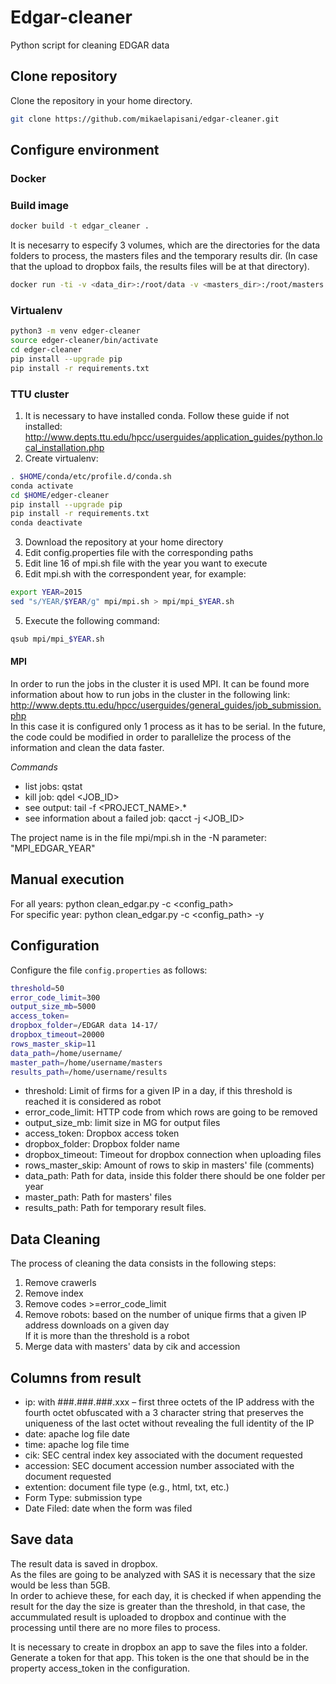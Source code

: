 # Edgar-cleaner
Python script for cleaning EDGAR data

## Clone repository
Clone the repository in your home directory.  
```bash
git clone https://github.com/mikaelapisani/edgar-cleaner.git
```

## Configure environment

### Docker
### Build image
```bash
docker build -t edgar_cleaner .
```      
It is necesarry to especify 3 volumes, which are the directories for the data folders to process, the masters files and the temporary results dir. (In case that the upload to dropbox fails, the results files will be at that directory).     
```bash
docker run -ti -v <data_dir>:/root/data -v <masters_dir>:/root/masters -v <results_dir>:/root/results edgar_cleaner 
```     

### Virtualenv
```bash
python3 -m venv edger-cleaner
source edger-cleaner/bin/activate
cd edger-cleaner 
pip install --upgrade pip
pip install -r requirements.txt
```
### TTU cluster
1. It is necessary to have installed conda. 
   Follow these guide if not installed: http://www.depts.ttu.edu/hpcc/userguides/application_guides/python.local_installation.php
2. Create virtualenv:    
```bash
. $HOME/conda/etc/profile.d/conda.sh
conda activate
cd $HOME/edger-cleaner
pip install --upgrade pip
pip install -r requirements.txt
conda deactivate
```
3. Download the repository at your home directory
4. Edit config.properties file with the corresponding paths
4. Edit line 16 of mpi.sh file with the year you want to execute
5. Edit mpi.sh with the correspondent year, for example: 
```bash
export YEAR=2015
sed "s/YEAR/$YEAR/g" mpi/mpi.sh > mpi/mpi_$YEAR.sh
```

5. Execute the following command:        
```bash
qsub mpi/mpi_$YEAR.sh
```

#### MPI
In order to run the jobs in the cluster it is used MPI. It can be found more information about how to run jobs in the cluster in the following link: http://www.depts.ttu.edu/hpcc/userguides/general_guides/job_submission.php     
In this case it is configured only 1 process as it has to be serial.  In the future, the code could be modified in order to parallelize the process of the information and clean the data faster.   

*Commands*
- list jobs: qstat
- kill job: qdel <JOB_ID>
- see output: tail -f <PROJECT_NAME>.*
- see information about a failed job:  qacct -j <JOB_ID>

The project name is in the file mpi/mpi.sh in the -N parameter: "MPI_EDGAR_YEAR"

## Manual execution
For all years: python clean_edgar.py -c <config_path>    
For specific year: python clean_edgar.py -c <config_path> -y <year>    


## Configuration

Configure the file ``config.properties`` as follows:         

```bash
threshold=50
error_code_limit=300
output_size_mb=5000
access_token=
dropbox_folder=/EDGAR data 14-17/
dropbox_timeout=20000
rows_master_skip=11
data_path=/home/username/
master_path=/home/username/masters
results_path=/home/username/results
```

- threshold:         Limit of firms for a given IP in a day, if this threshold is reached it is considered as robot
- error_code_limit:  HTTP code from which rows are going to be removed 
- output_size_mb:    limit size in MG for output files
- access_token:      Dropbox access token   
- dropbox_folder:    Dropbox folder name
- dropbox_timeout:   Timeout for dropbox connection when uploading files   
- rows_master_skip:  Amount of rows to skip in masters' file (comments)   
- data_path:         Path for data, inside this folder there should be one folder per year     
- master_path:       Path for masters' files   
- results_path:      Path for temporary result files.       


## Data Cleaning
The process of cleaning the data consists in the following steps:  

1. Remove crawerls     
2. Remove index   
3. Remove codes >=error_code_limit   
4. Remove robots:  based on the number of unique firms that a given IP address downloads on a given day    
                   If it is more than the threshold is a robot   
5. Merge data with masters' data by cik and accession   


## Columns from result
- ip: with ###.###.###.xxx – first three octets of the IP address with the fourth octet obfuscated with a 3 character string that preserves the uniqueness of the last octet without revealing the full identity of the IP
- date: apache log file date
- time: apache log file time
- cik: SEC central index key associated with the document requested
- accession: SEC document accession number associated with the document requested
- extention: document file type (e.g., html, txt, etc.)
- Form Type: submission type 
- Date Filed: date when the form was filed

## Save data
The result data is saved in dropbox.     
As the files are going to be analyzed with SAS it is necessary that the size would be less than 5GB.   
In order to achieve these, for each day, it is checked if when appending the result for the day the size is greater than the threshold, in that case, the accummulated result is uploaded to dropbox and continue with the processing until there are no more files to process.   

It is necessary to create in dropbox an app to save the files into a folder. Generate a token for that app.
This token is the one that should be in the property access_token in the configuration.

    



